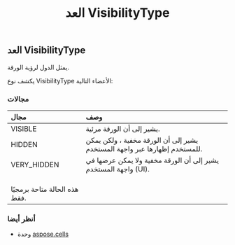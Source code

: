 ﻿---
title: العد VisibilityType
second_title: Aspose.Cells for Python via .NET API المراجع
description:
type: docs
weight: 2660
url: /ar/python-net/aspose.cells/visibilitytype/
is_root: false
---
##  العد VisibilityType
يمثل الدول لرؤية الورقة.



يكشف نوع VisibilityType الأعضاء التالية:

###  مجالات
| مجال| وصف|
| :- | :- |
| VISIBLE | يشير إلى أن الورقة مرئية.|
| HIDDEN | يشير إلى أن الورقة مخفية ، ولكن يمكن للمستخدم إظهارها عبر واجهة المستخدم.|
| VERY_HIDDEN | يشير إلى أن الورقة مخفية ولا يمكن عرضها في واجهة المستخدم (UI).<br/> هذه الحالة متاحة برمجيًا فقط.|



###  أنظر أيضا
* وحدة [aspose.cells](..)
